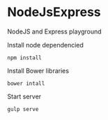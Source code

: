 # NodeJsExpress
NodeJS and Express playground

Install node dependencied

```npm install```

Install Bower libraries

```bower intall```

Start server

```gulp serve```
